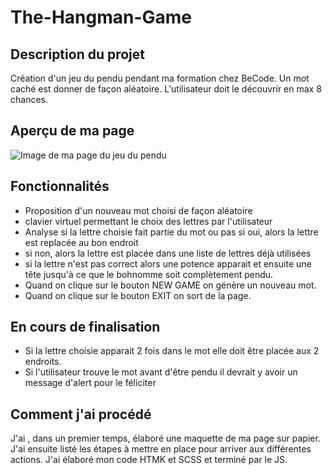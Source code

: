# The-Hangman-Game


## Description du projet
 Création d'un jeu du pendu pendant ma formation chez BeCode. Un mot caché est donner de façon aléatoire.  L'utilisateur doit le découvrir en max 8 chances.   

## Aperçu de ma page
![Image de ma page du jeu du pendu](https://github.com/juju2307/The-Hangman)
 ## Fonctionnalités
 * Proposition d'un nouveau mot choisi de façon aléatoire
 * clavier virtuel permettant le choix des lettres par l'utilisateur
 * Analyse si la lettre choisie fait partie du mot ou pas
  si oui, alors la lettre est replacée au bon endroit
 * si non, alors la lettre est placée dans une liste de lettres déjà utilisées
 * si la lettre n'est pas correct alors une potence apparait et ensuite une tête jusqu'à ce que le bohnomme soit complètement pendu.
 * Quand on clique sur le bouton NEW GAME on génère un nouveau mot.
 * Quand on clique sur le bouton EXIT on sort de la page.

 ## En cours de finalisation
  * Si la lettre choisie apparait 2 fois dans le mot elle doit être placée aux 2 endroits.
  * Si l'utilisateur trouve le mot avant d'être pendu il devrait y avoir un message d'alert pour le féliciter

## Comment j'ai procédé
J'ai , dans un premier temps, élaboré une maquette de ma page sur papier. J'ai ensuite listé les étapes à mettre en place pour arriver aux différentes actions. J'ai élaboré mon code HTMK et SCSS et terminé par le JS.
